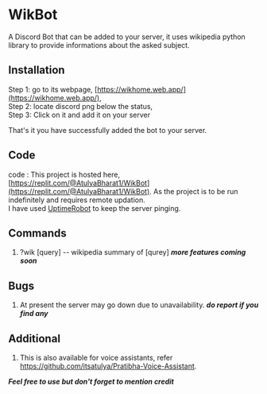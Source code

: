 # WikBot
A Discord Bot that can be added to your server, it uses wikipedia python library to provide informations about the asked subject.

## Installation
Step 1: go to its webpage, [https://wikhome.web.app/](https://wikhome.web.app/),  <br />
Step 2: locate discord png below the status, <br />
Step 3: Click on it and add it on your server <br />

That's it you have successfully added the bot to your server.

## Code
code : This project is hosted here, [https://replit.com/@AtulyaBharat1/WikBot](https://replit.com/@AtulyaBharat1/WikBot). As the project is to be run indefinitely and requires remote updation. <br />
I have used [UptimeRobot](https://uptimerobot.com/) to keep the server pinging.

## Commands

1.  ?wik [query] -- wikipedia summary of [qurey]
***more features coming soon***

## Bugs
1. At present the server may go down due to unavailability. 
***do report if you find any***

## Additional
1. This is also available for voice assistants, refer https://github.com/itsatulya/Pratibha-Voice-Assistant.

***Feel free to use but don't forget to mention credit***
